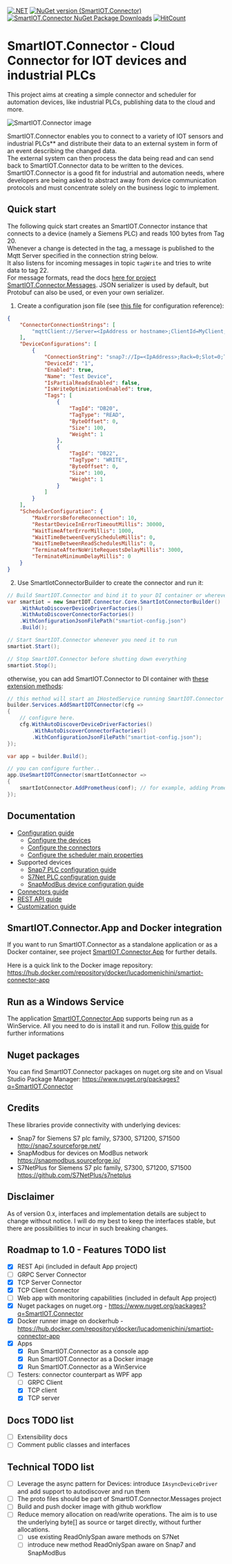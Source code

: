[![.NET](https://github.com/luca-domenichini/SmartIOT.Connector/actions/workflows/dotnet-release.yml/badge.svg?branch=release)](https://github.com/luca-domenichini/SmartIOT.Connector/actions/workflows/dotnet-release.yml)
[![NuGet version (SmartIOT.Connector)](https://img.shields.io/nuget/v/SmartIOT.Connector.Core.svg?style=flat)](https://www.nuget.org/packages/SmartIOT.Connector.Core/)
[![SmartIOT.Connector NuGet Package Downloads](https://img.shields.io/nuget/dt/SmartIOT.Connector.Core)](https://www.nuget.org/packages/SmartIOT.Connector.Core)
[![HitCount](https://hits.dwyl.com/luca-domenichini/luca-domenichini/SmartIOTConnector.svg?style=flat)](http://hits.dwyl.com/luca-domenichini/luca-domenichini/SmartIOTConnector)

# SmartIOT.Connector - Cloud Connector for IOT devices and industrial PLCs

This project aims at creating a simple connector and scheduler for automation devices, like industrial PLCs, publishing data to the cloud and more.

![SmartIOT.Connector image](Docs/smartiot-connector.jpg)

SmartIOT.Connector enables you to connect to a variety of IOT sensors and industrial PLCs** and distribute their data to an external system in form of an event describing the changed data.<br>
The external system can then process the data being read and can send back to SmartIOT.Connector data to be written to the devices.<br>
SmartIOT.Connector is a good fit for industrial and automation needs, where developers are being asked to abstract away from device communication protocols and must concentrate solely on the business logic to implement.

## Quick start

The following quick start creates an SmartIOT.Connector instance that connects to a device (namely a Siemens PLC) and reads 100 bytes from Tag 20.<br/>
Whenever a change is detected in the tag, a message is published to the Mqtt Server specified in the connection string below.<br/>
It also listens for incoming messages in topic `tagWrite` and tries to write data to tag 22.<br/>
For message formats, read the docs [here for project SmartIOT.Connector.Messages](./Core/SmartIOT.Connector.Messages/README.md). JSON serializer is used by default, but Protobuf can also be used, or even your own serializer.

1. Create a configuration json file (see [this file](./Docs/Configuration.md) for configuration reference):

```json
{
    "ConnectorConnectionStrings": [
        "mqttClient://Server=<IpAddress or hostname>;ClientId=MyClient;Port=1883"
    ],
    "DeviceConfigurations": [
        {
            "ConnectionString": "snap7://Ip=<IpAddress>;Rack=0;Slot=0;Type=PG",
            "DeviceId": "1",
            "Enabled": true,
            "Name": "Test Device",
            "IsPartialReadsEnabled": false,
            "IsWriteOptimizationEnabled": true,
            "Tags": [
                {
                    "TagId": "DB20",
                    "TagType": "READ",
                    "ByteOffset": 0,
                    "Size": 100,
                    "Weight": 1
                },
                {
                    "TagId": "DB22",
                    "TagType": "WRITE",
                    "ByteOffset": 0,
                    "Size": 100,
                    "Weight": 1
                }
            ]
        }
    ],
    "SchedulerConfiguration": {
        "MaxErrorsBeforeReconnection": 10,
        "RestartDeviceInErrorTimeoutMillis": 30000,
        "WaitTimeAfterErrorMillis": 1000,
        "WaitTimeBetweenEveryScheduleMillis": 0,
        "WaitTimeBetweenReadSchedulesMillis": 0,
        "TerminateAfterNoWriteRequestsDelayMillis": 3000,
        "TerminateMinimumDelayMillis": 0
    }
}
```

2. Use SmartIotConnectorBuilder to create the connector and run it:

```csharp
// Build SmartIOT.Connector and bind it to your DI container or wherever you can do this:
var smartiot = new SmartIOT.Connector.Core.SmartIotConnectorBuilder()
    .WithAutoDiscoverDeviceDriverFactories()
    .WithAutoDiscoverConnectorFactories()
    .WithConfigurationJsonFilePath("smartiot-config.json")
    .Build();

// Start SmartIOT.Connector whenever you need it to run
smartiot.Start();

// Stop SmartIOT.Connector before shutting down everything
smartiot.Stop();
```

otherwise, you can add SmartIOT.Connector to DI container with [these extension methods](./SmartIOT.Connector.DependencyInjection/AspNetCoreExtensions.cs):

```csharp
// this method will start an IHostedService running SmartIOT.Connector
builder.Services.AddSmartIOTConnector(cfg =>
{
    // configure here.
    cfg.WithAutoDiscoverDeviceDriverFactories()
        .WithAutoDiscoverConnectorFactories()
        .WithConfigurationJsonFilePath("smartiot-config.json");
});

var app = builder.Build();

// you can configure further..
app.UseSmartIOTConnector(smartIotConnector =>
{
    smartIotConnector.AddPrometheus(conf); // for example, adding Prometheus here..
});
```

## Documentation

- [Configuration guide](./Docs/Configuration.md)
  - [Configure the devices](./Docs/Configuration.md#configuring-the-devices)
  - [Configure the connectors](./Docs/Configuration.md#configuring-the-connectors)
  - [Configure the scheduler main properties](./Docs/Configuration.md#configuring-the-scheduler-main-properties)
- Supported devices
  - [Snap7 PLC configuration guide](./Devices/SmartIOT.Connector.Plc.Snap7/README.md)
  - [S7Net PLC configuration guide](./Devices/SmartIOT.Connector.Plc.S7Net/README.md)
  - [SnapModBus device configuration guide](./Devices/SmartIOT.Connector.Plc.SnapModBus/README.md)
- [Connectors guide](./Docs/Connectors.md)
- [REST API guide](./Core/SmartIOT.Connector.RestApi/README.md)
- [Customization guide](./Docs/Customize.md)

## SmartIOT.Connector.App and Docker integration

If you want to run SmartIOT.Connector as a standalone application or as a Docker container, see project [SmartIOT.Connector.App](./Apps/SmartIOT.Connector.App/README.md) for further details.

Here is a quick link to the Docker image repository: <https://hub.docker.com/repository/docker/lucadomenichini/smartiot-connector-app>

## Run as a Windows Service

The application [SmartIOT.Connector.App](./Apps/SmartIOT.Connector.App/README.md) supports being run as a WinService.
All you need to do is install it and run.
Follow [this guide](https://learn.microsoft.com/en-us/dotnet/core/extensions/windows-service?pivots=dotnet-8-0#create-the-windows-service) for further informations

## Nuget packages

You can find SmartIOT.Connector packages on nuget.org site and on Visual Studio Package Manager:
<https://www.nuget.org/packages?q=SmartIOT.Connector>

## Credits

These libraries provide connectivity with underlying devices:

- Snap7 for Siemens S7 plc family, S7300, S71200, S71500 <http://snap7.sourceforge.net/>
- SnapModbus for devices on ModBus network <https://snapmodbus.sourceforge.io/>
- S7NetPlus for Siemens S7 plc family, S7300, S71200, S71500 <https://github.com/S7NetPlus/s7netplus> 

## Disclaimer

As of version 0.x, interfaces and implementation details are subject to change without notice.
I will do my best to keep the interfaces stable, but there are possibilities to incur in such breaking changes.

## Roadmap to 1.0 - Features TODO list

- [X] REST Api (included in default App project)
- [ ] GRPC Server Connector
- [X] TCP Server Connector
- [X] TCP Client Connector
- [ ] Web app with monitoring capabilities (included in default App project)
- [X] Nuget packages on nuget.org - <https://www.nuget.org/packages?q=SmartIOT.Connector>
- [X] Docker runner image on dockerhub - <https://hub.docker.com/repository/docker/lucadomenichini/smartiot-connector-app>
- [X] Apps
  - [X] Run SmartIOT.Connector as a console app
  - [X] Run SmartIOT.Connector as a Docker image
  - [X] Run SmartIOT.Connector as a WinService
- [ ] Testers: connector counterpart as WPF app
  - [ ] GRPC Client
  - [X] TCP client
  - [X] TCP server

## Docs TODO list

- [ ] Extensibility docs
- [ ] Comment public classes and interfaces

## Technical TODO list

- [ ] Leverage the async pattern for Devices:
      introduce `IAsyncDeviceDriver` and add support to autodiscover and run them
- [ ] The proto files should be part of SmartIOT.Connector.Messages project
- [ ] Build and push docker image with github workflow
- [ ] Reduce memory allocation on read/write operations. The aim is to use the underlying byte[] as source or target directly, without further allocations.
  - [ ] use existing ReadOnlySpan aware methods on S7Net
  - [ ] introduce new method ReadOnlySpan aware on Snap7 and SnapModBus
